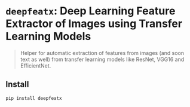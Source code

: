# `deepfeatx`: Deep Learning Feature Extractor of Images using Transfer Learning Models
> Helper for automatic extraction of features from images (and soon text as well) from transfer learning models like ResNet, VGG16 and EfficientNet.


## Install

`pip install deepfeatx`
